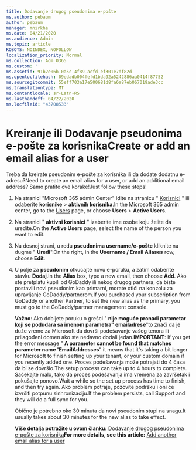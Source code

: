 ```yaml
---
title: Dodavanje drugog pseudonima e-pošte
ms.author: pebaum
author: pebaum
manager: mnirkhe
ms.date: 04/21/2020
ms.audience: Admin
ms.topic: article
ROBOTS: NOINDEX, NOFOLLOW
localization_priority: Normal
ms.collection: Adm_O365
ms.custom: ''
ms.assetid: 91b2e06b-0a5c-4f89-acfd-ef301e7df82d
ms.openlocfilehash: 09edadb004fefd1bda92a5242886aa0414f87752
ms.sourcegitcommit: 55eff703a17e500681d8fa6a87eb067019ade3cc
ms.translationtype: MT
ms.contentlocale: sr-Latn-RS
ms.lasthandoff: 04/22/2020
ms.locfileid: "43708533"
---
```

# <a name="create-or-add-an-email-alias-for-a-user"></a><span data-ttu-id="7aa84-102">Kreiranje ili Dodavanje pseudonima e-pošte za korisnika</span><span class="sxs-lookup"><span data-stu-id="7aa84-102">Create or add an email alias for a user</span></span>

<span data-ttu-id="7aa84-103">Treba da kreirate pseudonim e-pošte za korisnika ili da dodate dodatnu e-adresu?</span><span class="sxs-lookup"><span data-stu-id="7aa84-103">Need to create an email alias for a user, or add an additional email address?</span></span> <span data-ttu-id="7aa84-104">Samo pratite ove korake!</span><span class="sxs-lookup"><span data-stu-id="7aa84-104">Just follow these steps!</span></span>
  
1. <span data-ttu-id="7aa84-105">Na stranici "Microsoft 365 admin Center" Idite na stranicu " [Korisnici](https://go.microsoft.com/fwlink/p/?linkid=834822) " ili odaberite **korisnike** \> **aktivnih korisnika**.</span><span class="sxs-lookup"><span data-stu-id="7aa84-105">In the Microsoft 365 admin center, go to the [Users](https://go.microsoft.com/fwlink/p/?linkid=834822) page, or choose **Users** \> **Active Users**.</span></span>
    
2. <span data-ttu-id="7aa84-106">Na stranici " **aktivni korisnici** " izaberite ime osobe koju želite da uredite.</span><span class="sxs-lookup"><span data-stu-id="7aa84-106">On the **Active Users** page, select the name of the person you want to edit.</span></span> 
    
3. <span data-ttu-id="7aa84-107">Na desnoj strani, u redu **pseudonima username/e-pošte** kliknite na dugme " **Uredi**".</span><span class="sxs-lookup"><span data-stu-id="7aa84-107">On the right, in the **Username / Email Aliases** row, choose **Edit**.</span></span>
    
4. <span data-ttu-id="7aa84-108">U polje za **pseudonim** otkucajte novu e-poruku, a zatim odaberite stavku **Dodaj**.</span><span class="sxs-lookup"><span data-stu-id="7aa84-108">In the **Alias** box, type a new email, then choose **Add**.</span></span> <span data-ttu-id="7aa84-109">Ako ste pretplatu kupili od GoDaddy ili nekog drugog partnera, da biste postavili novi pseudonim kao primarni, morate otići na konzolu za upravljanje GoDaddy/partnerom.</span><span class="sxs-lookup"><span data-stu-id="7aa84-109">If you purchased your subscription from GoDaddy or another Partner, to set the new alias as the primary, you must go to the GoDaddy/partner management console.</span></span> 
    
    <span data-ttu-id="7aa84-110">**Važno**: Ako dobijete poruku o grešci " **nije moguće pronaći parametar koji se podudara sa imenom parametra" emailadrese**"to znači da je duže vreme za Microsoft da dovrši podešavanje vašeg tenora ili prilagođeni domen ako ste nedavno dodali jedan.</span><span class="sxs-lookup"><span data-stu-id="7aa84-110">**IMPORTANT**: If you get the error message " **A parameter cannot be found that matches parameter name 'EmailAddresses**" it means that it's taking a bit longer for Microsoft to finish setting up your tenant, or your custom domain if you recently added one.</span></span> <span data-ttu-id="7aa84-111">Proces podešavanja može potrajati do 4 časa da bi se dovršio.</span><span class="sxs-lookup"><span data-stu-id="7aa84-111">The setup process can take up to 4 hours to complete.</span></span> <span data-ttu-id="7aa84-112">Sačekajte malo, tako da proces podešavanja ima vremena za završetak i pokušajte ponovo.</span><span class="sxs-lookup"><span data-stu-id="7aa84-112">Wait a while so the set up process has time to finish, and then try again.</span></span> <span data-ttu-id="7aa84-113">Ako problem potraje, pozovite podršku i oni će izvršiti potpunu sinhronizaciju.</span><span class="sxs-lookup"><span data-stu-id="7aa84-113">If the problem persists, call Support and they will do a full sync for you.</span></span>
    
    <span data-ttu-id="7aa84-114">Obično je potrebno oko 30 minuta da novi pseudonim stupi na snagu.</span><span class="sxs-lookup"><span data-stu-id="7aa84-114">It usually takes about 30 minutes for the new alias to take effect.</span></span>
    
    <span data-ttu-id="7aa84-115">**Više detalja potražite u ovom članku:** [Dodavanje drugog pseudonima e-pošte za korisnika](https://docs.microsoft.com/office365/admin/email/add-another-email-alias-for-a-user)</span><span class="sxs-lookup"><span data-stu-id="7aa84-115">**For more details, see this article:** [Add another email alias for a user](https://docs.microsoft.com/office365/admin/email/add-another-email-alias-for-a-user)</span></span>
    

